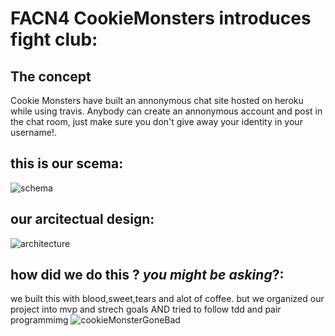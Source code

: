 # FACN4 CookieMonsters introduces fight club:
## The concept
Cookie Monsters have built an annonymous chat site hosted on heroku while using travis. Anybody can create an annonymous account and post in the chat room, just make sure you don't give away your identity in your username!.

## this is our scema:
![schema](https://user-images.githubusercontent.com/33840142/44159853-53364d00-a0c1-11e8-97c8-669b957aa31c.png)
## our arcitectual design:
![architecture](https://user-images.githubusercontent.com/33840142/44160038-d5267600-a0c1-11e8-9f8d-559f004d264d.png)
## how did we do this ? *you might be asking*?:
we built this with blood,sweet,tears and alot of coffee. but we organized our project into mvp and strech goals AND tried to follow tdd and pair programmimg 
![cookieMonsterGoneBad](https://media.giphy.com/media/13NP2tXPeJzP44/giphy.gif)

